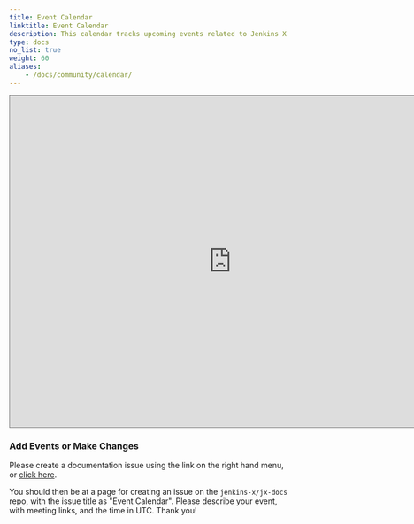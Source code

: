 ```yaml
---
title: Event Calendar
linktitle: Event Calendar
description: This calendar tracks upcoming events related to Jenkins X.
type: docs
no_list: true
weight: 60
aliases:
    - /docs/community/calendar/
---
```


<iframe src="https://calendar.google.com/calendar/embed?height=600&amp;wkst=1&amp;bgcolor=%23ffffff&amp;ctz=Europe%2FLondon&amp;src=MDMycHA1ZTAyajIyYjBxanRrNmE0cXNtZWNAZ3JvdXAuY2FsZW5kYXIuZ29vZ2xlLmNvbQ&amp;color=%23EF6C00&amp;showTz=1" style="border:solid 1px #777" width="800" height="600" frameborder="0" scrolling="no"></iframe>

### Add Events or Make Changes

Please create a documentation issue using the link on the right hand menu, or [click here](https://github.com/jenkins-x/jx-docs/issues/new?title=Event%20Calendar).

You should then be at a page for creating an issue on the `jenkins-x/jx-docs` repo, with the issue title as "Event Calendar". Please describe your event, with meeting links, and the time in UTC. Thank you!
